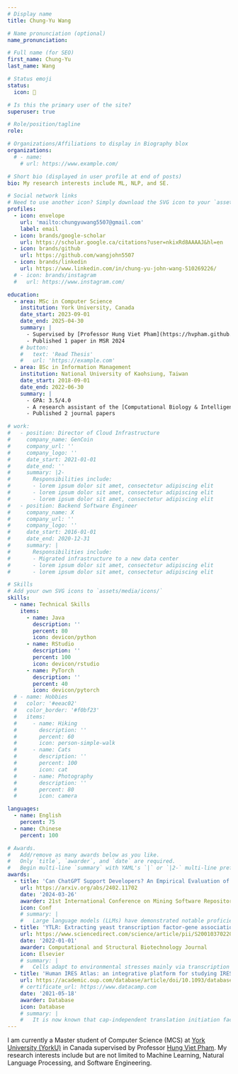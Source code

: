 ```yaml
---
# Display name
title: Chung-Yu Wang 

# Name pronunciation (optional)
name_pronunciation:

# Full name (for SEO)
first_name: Chung-Yu
last_name: Wang

# Status emoji
status:
  icon: 💪

# Is this the primary user of the site?
superuser: true

# Role/position/tagline
role:

# Organizations/Affiliations to display in Biography blox
organizations:
  # - name:
    # url: https://www.example.com/

# Short bio (displayed in user profile at end of posts)
bio: My research interests include ML, NLP, and SE.

# Social network links
# Need to use another icon? Simply download the SVG icon to your `assets/media/icons/` folder.
profiles:
  - icon: envelope
    url: 'mailto:chungyuwang5507@gmail.com'
    label: email 
  - icon: brands/google-scholar
    url: https://scholar.google.ca/citations?user=nkixRd8AAAAJ&hl=en
  - icon: brands/github
    url: https://github.com/wangjohn5507
  - icon: brands/linkedin
    url: https://www.linkedin.com/in/chung-yu-john-wang-510269226/
  # - icon: brands/instagram
  #   url: https://www.instagram.com/

education:
  - area: MSc in Computer Science
    institution: York University, Canada
    date_start: 2023-09-01
    date_end: 2025-04-30
    summary: |
      - Supervised by [Professor Hung Viet Pham](https://hvpham.github.io/)
      - Published 1 paper in MSR 2024
    # button:
    #   text: 'Read Thesis'
    #   url: 'https://example.com'
  - area: BSc in Information Management
    institution: National University of Kaohsiung, Taiwan
    date_start: 2018-09-01
    date_end: 2022-06-30
    summary: |
      - GPA: 3.5/4.0
      - A research assistant of the [Computational Biology & Intelligence System Lab](https://cobis.bme.ncku.edu.tw/thyang/Main) supervised by Professor Tzu-Hsien Yang
      - Published 2 journal papers

# work:
#   - position: Director of Cloud Infrastructure
#     company_name: GenCoin
#     company_url: ''
#     company_logo: ''
#     date_start: 2021-01-01
#     date_end: ''
#     summary: |2-
#       Responsibilities include:
#       - lorem ipsum dolor sit amet, consectetur adipiscing elit
#       - lorem ipsum dolor sit amet, consectetur adipiscing elit
#       - lorem ipsum dolor sit amet, consectetur adipiscing elit
#   - position: Backend Software Engineer
#     company_name: X
#     company_url: ''
#     company_logo: ''
#     date_start: 2016-01-01
#     date_end: 2020-12-31
#     summary: |
#       Responsibilities include:
#       - Migrated infrastructure to a new data center
#       - lorem ipsum dolor sit amet, consectetur adipiscing elit
#       - lorem ipsum dolor sit amet, consectetur adipiscing elit

# Skills
# Add your own SVG icons to `assets/media/icons/`
skills:
  - name: Technical Skills
    items:
      - name: Java
        description: ''
        percent: 80
        icon: devicon/python
      - name: RStudio
        description: ''
        percent: 100
        icon: devicon/rstudio
      - name: PyTorch
        description: ''
        percent: 40
        icon: devicon/pytorch
  # - name: Hobbies
  #   color: '#eeac02'
  #   color_border: '#f0bf23'
  #   items:
  #     - name: Hiking
  #       description: ''
  #       percent: 60
  #       icon: person-simple-walk
  #     - name: Cats
  #       description: ''
  #       percent: 100
  #       icon: cat
  #     - name: Photography
  #       description: ''
  #       percent: 80
  #       icon: camera

languages:
  - name: English
    percent: 75
  - name: Chinese
    percent: 100

# Awards.
#   Add/remove as many awards below as you like.
#   Only `title`, `awarder`, and `date` are required.
#   Begin multi-line `summary` with YAML's `|` or `|2-` multi-line prefix and indent 2 spaces below.
awards:
  - title: 'Can ChatGPT Support Developers? An Empirical Evaluation of Large Language Models for Code Generation'
    url: https://arxiv.org/abs/2402.11702
    date: '2024-03-26'
    awarder: 21st International Conference on Mining Software Repositories (MSR ’24)
    icon: Conf
    # summary: |
    #   Large language models (LLMs) have demonstrated notable proficiency in code generation, with numerous prior studies showing their promising capabilities in various development scenarios. However, these studies mainly provide evaluations in research settings, which leaves a significant gap in understanding how effectively LLMs can support developers in real-world. To address this, we conducted an empirical analysis of conversations in DevGPT, a dataset collected from developers' conversations with ChatGPT (captured with the Share Link feature on platforms such as GitHub). Our empirical findings indicate that the current practice of using LLM-generated code is typically limited to either demonstrating high-level concepts or providing examples in documentation, rather than to be used as production-ready code. These findings indicate that there is much future work needed to improve LLMs in code generation before they can be integral parts of modern software development.
  - title: 'YTLR: Extracting yeast transcription factor-gene associations from the literature using automated literature readers'
    url: https://www.sciencedirect.com/science/article/pii/S2001037022003750
    date: '2022-01-01'
    awarder: Computational and Structural Biotechnology Journal
    icon: Elsevier
    # summary: |
    #   Cells adapt to environmental stresses mainly via transcription reprogramming. Correct transcription control is mediated by the interactions between transcription factors (TF) and their target genes. These TF-gene associations can be probed by chromatin immunoprecipitation techniques and knockout experiments, revealing TF binding (TFB) and regulatory (TFR) evidence, respectively. Nevertheless, most evidence is still fragmentary in the literature and requires tremendous human resources to curate. We developed the first pipeline called YTLR (Yeast Transcription-regulation Literature Reader) to automate TF-gene relation extraction from the literature. YTLR first identifies articles with TFB and TFR information. Then TF-gene binding pairs are extracted from the TFB articles, and TF-gene regulatory associations are recognized from the TFR papers. On gathered test sets, YTLR achieves an AUC value of 98.8% in identifying articles with TFB evidence and AUC = 83.4% in extracting the detailed TF-gene binding pairs. And similarly, YTLR also obtains an AUC value of 98.2% in identifying TFR articles and AUC = 80.4% in extracting the detailed TF-gene regulatory associations. Furthermore, YTLR outperforms previous methods in both tasks. To facilitate researchers in extracting TF-gene transcriptional relations from large-scale queried articles, an automated and easy-to-use software tool based on the YTLR pipeline is constructed. In summary, YTLR aims to provide easier literature pre-screening for curators and help researchers gather yeast TF-gene transcriptional relation conclusions from articles in a high-throughput fashion. The YTLR pipeline software tool can be downloaded at https://github.com/cobisLab/YTLR/.
  - title: 'Human IRES Atlas: an integrative platform for studying IRES-driven translational regulation in humans'
    url: https://academic.oup.com/database/article/doi/10.1093/database/baab025/6263636
    # certificate_url: https://www.datacamp.com
    date: '2021-05-18'
    awarder: Database
    icon: Database
    # summary: |
    #   It is now known that cap-independent translation initiation facilitated by internal ribosome entry sites (IRESs) is vital in selective cellular protein synthesis under stress and different physiological conditions. However, three problems make it hard to understand transcriptome-wide cellular IRES-mediated translation initiation mechanisms: (i) complex interplay between IRESs and other translation initiation–related information, (ii) reliability issue of in silico cellular IRES investigation and (iii) labor-intensive in vivo IRES identification. In this research, we constructed the Human IRES Atlas database for a comprehensive understanding of cellular IRESs in humans. First, currently available and suitable IRES prediction tools (IRESfinder, PatSearch and IRESpy) were used to obtain transcriptome-wide human IRESs. Then, we collected eight genres of translation initiation–related features to help study the potential molecular mechanisms of each of the putative IRESs. Three functional tests (conservation, structural RNA–protein scores and conditional translation efficiency) were devised to evaluate the functionality of the identified putative IRESs. Moreover, an easy-to-use interface and an IRES–translation initiation interaction map for each gene transcript were implemented to help understand the interactions between IRESs and translation initiation–related features. Researchers can easily search/browse an IRES of interest using the web interface and deduce testable mechanism hypotheses of human IRES-driven translation initiation based on the integrated results. In summary, Human IRES Atlas integrates putative IRES elements and translation initiation–related experiments for better usage of these data and deduction of mechanism hypotheses.
---
```


I am currently a Master student of Computer Science (MCS) at [York University (YorkU)](https://www.yorku.ca/) in Canada supervised by Professor [Hung Viet Pham](https://hvpham.github.io/). My research interests include but are not limited to Machine Learning, Natural Language Processing, and Software Engineering.

